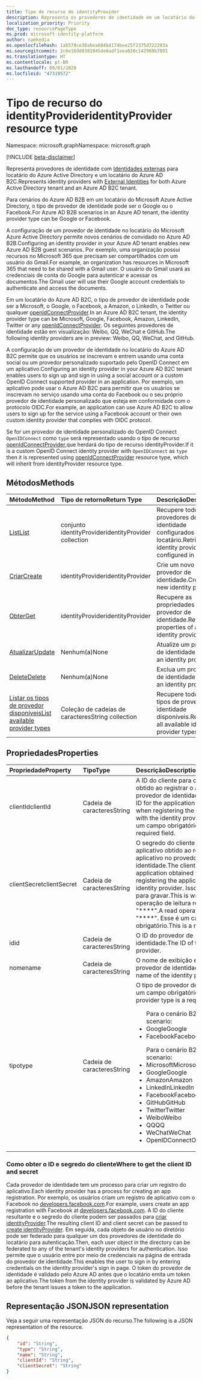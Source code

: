 ```yaml
---
title: Tipo de recurso do identityProvider
description: Representa os provedores de identidade em um locatário do Azure Active Directory e em um locatário do Azure AD B2C.
localization_priority: Priority
doc_type: resourcePageType
ms.prod: microsoft-identity-platform
author: namkedia
ms.openlocfilehash: 1ab579ce38abea684b4174bee25f2375d722293a
ms.sourcegitcommit: 2c6e16dd8381945de6adf1eea020c142969b7801
ms.translationtype: HT
ms.contentlocale: pt-BR
ms.lasthandoff: 09/01/2020
ms.locfileid: "47319572"
---
```

# <a name="identityprovider-resource-type"></a><span data-ttu-id="936c3-103">Tipo de recurso do identityProvider</span><span class="sxs-lookup"><span data-stu-id="936c3-103">identityProvider resource type</span></span>

<span data-ttu-id="936c3-104">Namespace: microsoft.graph</span><span class="sxs-lookup"><span data-stu-id="936c3-104">Namespace: microsoft.graph</span></span>

[!INCLUDE [beta-disclaimer](../../includes/beta-disclaimer.md)]

<span data-ttu-id="936c3-105">Representa provedores de identidade com [Identidades externas](https://docs.microsoft.com/azure/active-directory/external-identities/) para locatário do Azure Active Directory e um locatário do Azure AD B2C.</span><span class="sxs-lookup"><span data-stu-id="936c3-105">Represents identity providers with [External Identities](https://docs.microsoft.com/azure/active-directory/external-identities/) for both Azure Active Directory tenant and an Azure AD B2C tenant.</span></span>

<span data-ttu-id="936c3-106">Para cenários do Azure AD B2B em um locatário do Microsoft Azure Active Directory, o tipo de provedor de identidade pode ser o Google ou o Facebook.</span><span class="sxs-lookup"><span data-stu-id="936c3-106">For Azure AD B2B scenarios in an Azure AD tenant, the identity provider type can be Google or Facebook.</span></span>

<span data-ttu-id="936c3-107">A configuração de um provedor de identidade no locatário do Microsoft Azure Active Directory permite novos cenários de convidado no Azure AD B2B.</span><span class="sxs-lookup"><span data-stu-id="936c3-107">Configuring an identity provider in your Azure AD tenant enables new Azure AD B2B guest scenarios.</span></span> <span data-ttu-id="936c3-108">Por exemplo, uma organização possui recursos no Microsoft 365 que precisam ser compartilhados com um usuário do Gmail.</span><span class="sxs-lookup"><span data-stu-id="936c3-108">For example, an organization has resources in Microsoft 365 that need to be shared with a Gmail user.</span></span> <span data-ttu-id="936c3-109">O usuário do Gmail usará as credenciais de conta do Google para autenticar e acessar os documentos.</span><span class="sxs-lookup"><span data-stu-id="936c3-109">The Gmail user will use their Google account credentials to authenticate and access the documents.</span></span>

<span data-ttu-id="936c3-110">Em um locatário do Azure AD B2C, o tipo de provedor de identidade pode ser a Microsoft, o Google, o Facebook, a Amazon, o LinkedIn, o Twitter ou qualquer [openIdConnectProvider](../resources/openidconnectprovider.md).</span><span class="sxs-lookup"><span data-stu-id="936c3-110">In an Azure AD B2C tenant, the identity provider type can be Microsoft, Google, Facebook, Amazon, LinkedIn, Twitter or any [openIdConnectProvider](../resources/openidconnectprovider.md).</span></span> <span data-ttu-id="936c3-111">Os seguintes provedores de identidade estão em visualização: Weibo, QQ, WeChat e GitHub.</span><span class="sxs-lookup"><span data-stu-id="936c3-111">The following identity providers are in preview: Weibo, QQ, WeChat, and GitHub.</span></span>

<span data-ttu-id="936c3-112">A configuração de um provedor de identidade no locatário do Azure AD B2C permite que os usuários se inscrevam e entrem usando uma conta social ou um provedor personalizado suportado pelo OpenID Connect em um aplicativo.</span><span class="sxs-lookup"><span data-stu-id="936c3-112">Configuring an identity provider in your Azure AD B2C tenant enables users to sign up and sign in using a social account or a custom OpenID Connect supported provider in an application.</span></span> <span data-ttu-id="936c3-113">Por exemplo, um aplicativo pode usar o Azure AD B2C para permitir que os usuários se inscrevam no serviço usando uma conta do Facebook ou o seu próprio provedor de identidade personalizado que esteja em conformidade com o protocolo OIDC.</span><span class="sxs-lookup"><span data-stu-id="936c3-113">For example, an application can use Azure AD B2C to allow users to sign up for the service using a Facebook account or their own custom identity provider that complies with OIDC protocol.</span></span>


<span data-ttu-id="936c3-114">Se for um provedor de identidade personalizado do OpenID Connect `OpenIDConnect` como `type` será representado usando o tipo de recurso [openIdConnectProvider](../resources/openidconnectprovider.md),que herdará do tipo de recurso identityProvider.</span><span class="sxs-lookup"><span data-stu-id="936c3-114">If it is a custom OpenID Connect identity provider with `OpenIDConnect` as `type` then it is represented using [openIdConnectProvider](../resources/openidconnectprovider.md) resource type, which will inherit from identityProvider resource type.</span></span> 

## <a name="methods"></a><span data-ttu-id="936c3-115">Métodos</span><span class="sxs-lookup"><span data-stu-id="936c3-115">Methods</span></span>

| <span data-ttu-id="936c3-116">Método</span><span class="sxs-lookup"><span data-stu-id="936c3-116">Method</span></span>       | <span data-ttu-id="936c3-117">Tipo de retorno</span><span class="sxs-lookup"><span data-stu-id="936c3-117">Return Type</span></span>  |<span data-ttu-id="936c3-118">Descrição</span><span class="sxs-lookup"><span data-stu-id="936c3-118">Description</span></span>|
|:---------------|:--------|:----------|
|[<span data-ttu-id="936c3-119">List</span><span class="sxs-lookup"><span data-stu-id="936c3-119">List</span></span>](../api/identityprovider-list.md)|<span data-ttu-id="936c3-120">conjunto identityProvider</span><span class="sxs-lookup"><span data-stu-id="936c3-120">identityProvider collection</span></span>|<span data-ttu-id="936c3-121">Recupere todos os provedores de identidade configurados em um locatário.</span><span class="sxs-lookup"><span data-stu-id="936c3-121">Retrieve all identity providers configured in a tenant.</span></span>|
|[<span data-ttu-id="936c3-122">Criar</span><span class="sxs-lookup"><span data-stu-id="936c3-122">Create</span></span>](../api/identityprovider-post-identityproviders.md)|<span data-ttu-id="936c3-123">identityProvider</span><span class="sxs-lookup"><span data-stu-id="936c3-123">identityProvider</span></span>|<span data-ttu-id="936c3-124">Crie um novo provedor de identidade.</span><span class="sxs-lookup"><span data-stu-id="936c3-124">Create a new identity provider.</span></span>|
|[<span data-ttu-id="936c3-125">Obter</span><span class="sxs-lookup"><span data-stu-id="936c3-125">Get</span></span>](../api/identityprovider-get.md) |<span data-ttu-id="936c3-126">identityProvider</span><span class="sxs-lookup"><span data-stu-id="936c3-126">identityProvider</span></span>|<span data-ttu-id="936c3-127">Recupere as propriedades de um provedor de identidade.</span><span class="sxs-lookup"><span data-stu-id="936c3-127">Retrieve properties of an identity provider.</span></span>|
|[<span data-ttu-id="936c3-128">Atualizar</span><span class="sxs-lookup"><span data-stu-id="936c3-128">Update</span></span>](../api/identityprovider-update.md)|<span data-ttu-id="936c3-129">Nenhum(a)</span><span class="sxs-lookup"><span data-stu-id="936c3-129">None</span></span>|<span data-ttu-id="936c3-130">Atualize um provedor de identidade.</span><span class="sxs-lookup"><span data-stu-id="936c3-130">Update an identity provider.</span></span>|
|[<span data-ttu-id="936c3-131">Delete</span><span class="sxs-lookup"><span data-stu-id="936c3-131">Delete</span></span>](../api/identityprovider-delete.md)|<span data-ttu-id="936c3-132">Nenhum(a)</span><span class="sxs-lookup"><span data-stu-id="936c3-132">None</span></span>|<span data-ttu-id="936c3-133">Exclua um provedor de identidade.</span><span class="sxs-lookup"><span data-stu-id="936c3-133">Delete an identity provider.</span></span>|
|[<span data-ttu-id="936c3-134">Listar os tipos de provedor disponíveis</span><span class="sxs-lookup"><span data-stu-id="936c3-134">List available provider types</span></span>](../api/identityprovider-list-availableprovidertypes.md)|<span data-ttu-id="936c3-135">Coleção de cadeias de caracteres</span><span class="sxs-lookup"><span data-stu-id="936c3-135">String collection</span></span>|<span data-ttu-id="936c3-136">Recupere todos os tipos de provedor de identidade disponíveis.</span><span class="sxs-lookup"><span data-stu-id="936c3-136">Retrieve all available identity provider types.</span></span>|

## <a name="properties"></a><span data-ttu-id="936c3-137">Propriedades</span><span class="sxs-lookup"><span data-stu-id="936c3-137">Properties</span></span>

|<span data-ttu-id="936c3-138">Propriedade</span><span class="sxs-lookup"><span data-stu-id="936c3-138">Property</span></span>|<span data-ttu-id="936c3-139">Tipo</span><span class="sxs-lookup"><span data-stu-id="936c3-139">Type</span></span>|<span data-ttu-id="936c3-140">Descrição</span><span class="sxs-lookup"><span data-stu-id="936c3-140">Description</span></span>|
|:---------------|:--------|:----------|
|<span data-ttu-id="936c3-141">clientId</span><span class="sxs-lookup"><span data-stu-id="936c3-141">clientId</span></span>|<span data-ttu-id="936c3-142">Cadeia de caracteres</span><span class="sxs-lookup"><span data-stu-id="936c3-142">String</span></span>|<span data-ttu-id="936c3-143">A ID do cliente para o aplicativo obtido ao registrar o aplicativo no provedor de identidade.</span><span class="sxs-lookup"><span data-stu-id="936c3-143">The client ID for the application obtained when registering the application with the identity provider.</span></span> <span data-ttu-id="936c3-144">Esse é um campo obrigatório.</span><span class="sxs-lookup"><span data-stu-id="936c3-144">This is a required field.</span></span>|
|<span data-ttu-id="936c3-145">clientSecret</span><span class="sxs-lookup"><span data-stu-id="936c3-145">clientSecret</span></span>|<span data-ttu-id="936c3-146">Cadeia de caracteres</span><span class="sxs-lookup"><span data-stu-id="936c3-146">String</span></span>|<span data-ttu-id="936c3-147">O segredo do cliente para o aplicativo obtido ao registrar o aplicativo no provedor de identidade.</span><span class="sxs-lookup"><span data-stu-id="936c3-147">The client secret for the application obtained when registering the application with the identity provider.</span></span> <span data-ttu-id="936c3-148">Isso é somente para gravar.</span><span class="sxs-lookup"><span data-stu-id="936c3-148">This is write-only.</span></span> <span data-ttu-id="936c3-149">Uma operação de leitura retornará "\*\*\*\*".</span><span class="sxs-lookup"><span data-stu-id="936c3-149">A read operation will return "\*\*\*\*".</span></span> <span data-ttu-id="936c3-150">Esse é um campo obrigatório.</span><span class="sxs-lookup"><span data-stu-id="936c3-150">This is a required field.</span></span>|
|<span data-ttu-id="936c3-151">id</span><span class="sxs-lookup"><span data-stu-id="936c3-151">id</span></span>|<span data-ttu-id="936c3-152">Cadeia de caracteres</span><span class="sxs-lookup"><span data-stu-id="936c3-152">String</span></span>|<span data-ttu-id="936c3-153">O ID do provedor de identidade.</span><span class="sxs-lookup"><span data-stu-id="936c3-153">The ID of the identity provider.</span></span>|
|<span data-ttu-id="936c3-154">nome</span><span class="sxs-lookup"><span data-stu-id="936c3-154">name</span></span>|<span data-ttu-id="936c3-155">Cadeia de caracteres</span><span class="sxs-lookup"><span data-stu-id="936c3-155">String</span></span>|<span data-ttu-id="936c3-156">O nome de exibição exclusivo do provedor de identidade.</span><span class="sxs-lookup"><span data-stu-id="936c3-156">The display name of the identity provider.</span></span>|
|<span data-ttu-id="936c3-157">tipo</span><span class="sxs-lookup"><span data-stu-id="936c3-157">type</span></span>|<span data-ttu-id="936c3-158">Cadeia de caracteres</span><span class="sxs-lookup"><span data-stu-id="936c3-158">String</span></span>|<span data-ttu-id="936c3-159">O tipo de provedor de identidade é um campo obrigatório.</span><span class="sxs-lookup"><span data-stu-id="936c3-159">The identity provider type is a required field.</span></span><ul><span data-ttu-id="936c3-160">Para o cenário B2B:</span><span class="sxs-lookup"><span data-stu-id="936c3-160">For B2B scenario:</span></span><li/><span data-ttu-id="936c3-161">Google</span><span class="sxs-lookup"><span data-stu-id="936c3-161">Google</span></span><li/><span data-ttu-id="936c3-162">Facebook</span><span class="sxs-lookup"><span data-stu-id="936c3-162">Facebook</span></span></ul><ul><span data-ttu-id="936c3-163">Para o cenário B2C:</span><span class="sxs-lookup"><span data-stu-id="936c3-163">For B2C scenario:</span></span><li/><span data-ttu-id="936c3-164">Microsoft</span><span class="sxs-lookup"><span data-stu-id="936c3-164">Microsoft</span></span><li/><span data-ttu-id="936c3-165">Google</span><span class="sxs-lookup"><span data-stu-id="936c3-165">Google</span></span><li/><span data-ttu-id="936c3-166">Amazon</span><span class="sxs-lookup"><span data-stu-id="936c3-166">Amazon</span></span><li/><span data-ttu-id="936c3-167">LinkedIn</span><span class="sxs-lookup"><span data-stu-id="936c3-167">LinkedIn</span></span><li/><span data-ttu-id="936c3-168">Facebook</span><span class="sxs-lookup"><span data-stu-id="936c3-168">Facebook</span></span><li/><span data-ttu-id="936c3-169">GitHub</span><span class="sxs-lookup"><span data-stu-id="936c3-169">GitHub</span></span><li/><span data-ttu-id="936c3-170">Twitter</span><span class="sxs-lookup"><span data-stu-id="936c3-170">Twitter</span></span><li/><span data-ttu-id="936c3-171">Weibo</span><span class="sxs-lookup"><span data-stu-id="936c3-171">Weibo</span></span><li/><span data-ttu-id="936c3-172">QQ</span><span class="sxs-lookup"><span data-stu-id="936c3-172">QQ</span></span><li/><span data-ttu-id="936c3-173">WeChat</span><span class="sxs-lookup"><span data-stu-id="936c3-173">WeChat</span></span><li/><span data-ttu-id="936c3-174">OpenIDConnect</span><span class="sxs-lookup"><span data-stu-id="936c3-174">OpenIDConnect</span></span></ul>|

### <a name="where-to-get-the-client-id-and-secret"></a><span data-ttu-id="936c3-175">Como obter o ID e segredo do cliente</span><span class="sxs-lookup"><span data-stu-id="936c3-175">Where to get the client ID and secret</span></span>

<span data-ttu-id="936c3-176">Cada provedor de identidade tem um processo para criar um registro do aplicativo.</span><span class="sxs-lookup"><span data-stu-id="936c3-176">Each identity provider has a process for creating an app registration.</span></span> <span data-ttu-id="936c3-177">Por exemplo, os usuários criam um registro de aplicativo com o Facebook no [developers.facebook.com](https://developers.facebook.com/).</span><span class="sxs-lookup"><span data-stu-id="936c3-177">For example, users create an app registration with Facebook at [developers.facebook.com](https://developers.facebook.com/).</span></span> <span data-ttu-id="936c3-178">A ID do cliente resultante e o segredo do cliente podem ser passados para [criar identityProvider](../api/identityprovider-post-identityproviders.md).</span><span class="sxs-lookup"><span data-stu-id="936c3-178">The resulting client ID and client secret can be passed to [create identityProvider](../api/identityprovider-post-identityproviders.md).</span></span> <span data-ttu-id="936c3-179">Em seguida, cada objeto de usuário no diretório pode ser federado para qualquer um dos provedores de identidade do locatário para autenticação.</span><span class="sxs-lookup"><span data-stu-id="936c3-179">Then, each user object in the directory can be federated to any of the tenant's identity providers for authentication.</span></span> <span data-ttu-id="936c3-180">Isso permite que o usuário entre por meio de credenciais na página de entrada do provedor de identidade.</span><span class="sxs-lookup"><span data-stu-id="936c3-180">This enables the user to sign in by entering credentials on the identity provider's sign in page.</span></span> <span data-ttu-id="936c3-181">O token do provedor de identidade é validado pelo Azure AD antes que o locatário emita um token ao aplicativo.</span><span class="sxs-lookup"><span data-stu-id="936c3-181">The token from the identity provider is validated by Azure AD before the tenant issues a token to the application.</span></span>

## <a name="json-representation"></a><span data-ttu-id="936c3-182">Representação JSON</span><span class="sxs-lookup"><span data-stu-id="936c3-182">JSON representation</span></span>

<span data-ttu-id="936c3-183">Veja a seguir uma representação JSON do recurso.</span><span class="sxs-lookup"><span data-stu-id="936c3-183">The following is a JSON representation of the resource.</span></span>

<!-- {
  "blockType": "resource",
  "@odata.type": "microsoft.graph.identityProvider"
} -->

```json
{
    "id": "String",
    "type": "String",
    "name": "String",
    "clientId": "String",
    "clientSecret": "String"
}
```
